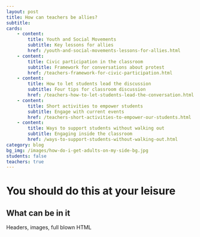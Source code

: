 ```yaml
---
layout: post
title: How can teachers be allies?
subtitle: 
cards:
    - content:
        title: Youth and Social Movements
        subtitle: Key lessons for allies
        href: /youth-and-social-movements-lessons-for-allies.html
    - content:
        title: Civic participation in the classroom
        subtitle: Framework for conversations about protest
        href: /teachers-framework-for-civic-participation.html   
    - content:
        title: How to let students lead the discussion
        subtitle: Four tips for classroom discussion
        href: /teachers-how-to-let-students-lead-the-conversation.html
    - content:
        title: Short activities to empower students
        subtitle: Engage with current events
        href: /teachers-short-activities-to-empower-our-students.html
    - content:
        title: Ways to support students without walking out
        subtitle: Engaging inside the classroom
        href: /ways-to-support-students-without-walking-out.html
category: blog
bg_img: /images/how-do-i-get-adults-on-my-side-bg.jpg
students: false
teachers: true
---
```


You should do this at your leisure
==================================

## What can be in it

Headers, images, full blown HTML

